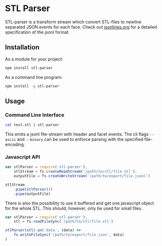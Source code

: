 # STL Parser

STL-parser is a transform stream which convert STL-files to newline separated
JSON events for each face.
Check out [jsonlines.org](http://jsonlines.org) for a detailed specification
of the jsonl format.


## Installation

As a module for your project:

```sh
npm install stl-parser
```

As a command line program:

```sh
npm install -g stl-parser
```


## Usage

### Command Line Interface


```sh
cat test.stl | stl-parser
```

This emits a jsonl file-stream with header and facet events.
The cli flags `--ascii` and `--binary` can be used to enforce
parsing with the specified file-encoding.


### Javascript API

```js
var stlParser = require('stl-parser'),
	stlStream = fs.createReadStream('/path/to/stl/file.stl'),
	outputFile = fs.createWriteStream('/path/to/export/file.jsonl')

stlStream
	.pipe(stlParser())
	.pipe(outputFile)
```


There is also the possibility to use it buffered and get one javascript object
for the whole STL.
This should, however, only be used for small files.

```js
var stlParser = require('stl-parser'),
	stl = fs.readFileSync('/path/to/stl/file.stl')

stlParser(stl).on('data', (data) =>
	fs.writeFileSync('/path/to/export/file.json', data)
)
```
